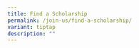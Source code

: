 ```yaml
---
title: Find a Scholarship
permalink: /join-us/find-a-scholarship/
variant: tiptap
description: ""
---
```

<p></p>